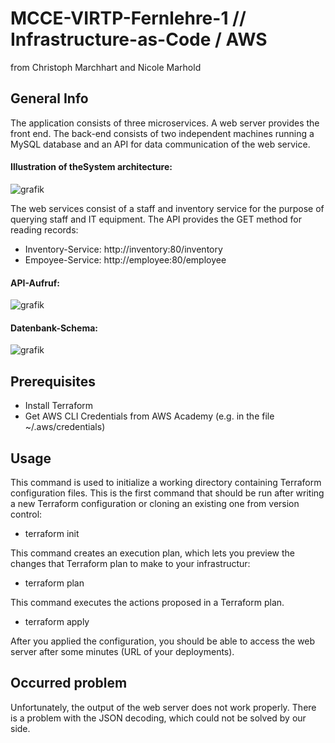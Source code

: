 # MCCE-VIRTP-Fernlehre-1 // Infrastructure-as-Code / AWS
from Christoph Marchhart and Nicole Marhold

## General Info
The application consists of three microservices. A web server provides the front end. The back-end consists of two independent machines running a MySQL database and an API for data communication of the web service.

#### Illustration of theSystem architecture:
![grafik](https://user-images.githubusercontent.com/61579665/150420957-767de5b0-d899-4649-812d-e9f0b75e82d9.png)

The web services consist of a staff and inventory service for the purpose of querying staff and IT equipment.
The API provides the GET method for reading records:
- Inventory-Service: http://inventory:80/inventory
- Empoyee-Service: http://employee:80/employee

#### API-Aufruf:
![grafik](https://user-images.githubusercontent.com/61579665/150420849-017aa6f2-e770-4336-bd5a-0bb4e1fd3e66.png)

#### Datenbank-Schema:
![grafik](https://user-images.githubusercontent.com/61579665/150421026-a380eb34-e13d-467c-9a83-d2d3008a9e63.png)

## Prerequisites
- Install Terraform
- Get AWS CLI Credentials from AWS Academy (e.g. in the file ~/.aws/credentials)

## Usage
This command is used to initialize a working directory containing Terraform configuration files. This is the first command that should be run after writing a new Terraform configuration or cloning an existing one from version control:
- terraform init

This command creates an execution plan, which lets you preview the changes that Terraform plan to make to your infrastructur:
- terraform plan

This command executes the actions proposed in a Terraform plan.
- terraform apply

 After you applied the configuration, you should be able to access the web server after some minutes (URL of your deployments).
  
## Occurred problem
Unfortunately, the output of the web server does not work properly. There is a problem with the JSON decoding, which could not be solved by our side.
